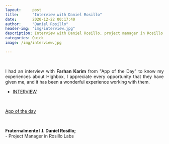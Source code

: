 ```yaml
---
layout:     post
title:      "Interview with Daniel Rosillo"
date:       2020-12-22 00:17:40
author:     "Daniel Rosillo"
header-img: "img/interview.jpg"
description: Interview with Daniel Rosillo, project manager in Rosillo Labs.
categories: Quick
image: /img/interview.jpg

---
```

<div style="text-align: justify;">
<br>
<p>I had an interview with <strong>Farhan Karim</strong> from "App of the Day" to know my experiences about Highbox, I appreciate every opportunity that they have given me, and it has been a wonderful experience working with them. 

<p><ul><li><a href="https://appoftheday.downloadastro.com/app/highbox-password-manager-passphrases-hash-qr/" target="_blank">INTERVIEW</a></li></ul></p>
<br>

<p><a href="https://appoftheday.downloadastro.com/" target="_blank">App of the day</a></p>
<br>

<p><strong>Fraternalmente I.I. Daniel Rosillo;</strong><br>
- Project Manager in Rosillo Labs</p>